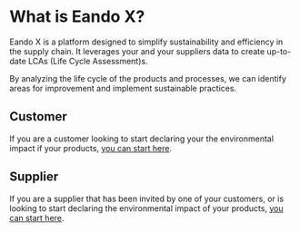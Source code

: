 # What is Eando X?

Eando X is a platform designed to simplify sustainability and efficiency in the supply chain. It leverages your and your suppliers data to create up-to-date LCAs (Life Cycle Assessment)s.

By analyzing the life cycle of the products and processes, we can identify areas for improvement and implement sustainable practices.

## Customer

If you are a customer looking to start declaring your the environmental impact if your products, [you can start here](/documentation/getting-started/workflow-overview).

## Supplier

If you are a supplier that has been invited by one of your customers, or is looking to start declaring the environmental impact of your products, [you can start here](/documentation/getting-started/supplier-quickstart).
